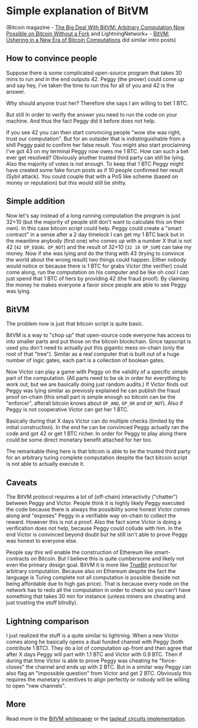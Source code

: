 # Simple explanation of BitVM

(Bitcoin magazine - [The Big Deal With BitVM: Arbitrary Computation Now Possible on Bitcoin Without a Fork](https://bitcoinmagazine.com/technical/the-big-deal-with-bitvm-arbitrary-computation-now-possible-on-bitcoin-without-a-fork) and
LightningNetwork+ - [BitVM: Ushering in a New Era of Bitcoin Computations](https://lightningnetwork.plus/posts/450) did similar intro posts)

## How to convince people

Suppose there is some complicated open-source program that takes 30 mins to run and in the end outputs 42.
Peggy (the prover) could come up and say hey, I've taken the time to run this for all of you and 42 is the answer.

Why should anyone trust her? Therefore she says I am willing to bet 1 BTC.

But still In order to verify the answer you need to run the code on your machine. And thus the
fact Peggy did it before does not help. 

If you see 42 you can then start convincing people "wow she was right, trust our computation". But for an outsider
that is indistinguishable from a shill Peggy paid to confirm her false result. You might also start proclaiming I've got 43 on my terminal
Peggy now owes me 1 BTC. How can such a bet ever get resolved? Obviously another trusted third party can still be lying. Also the majority
of votes is not enough. To keep that 1 BTC Peggy might have created some fake forum posts as if 10 people confirmed her result (Sybil attack).
You could couple that with a PoS like scheme (based on money or reputation) but this would still be shitty.

## Simple addition

Now let's say instead of a long running computation the program is just 32+10 (but the majority of people still don't want to calculate this on their own). In this case bitcoin script could help. Peggy could create a "smart contract" in a sense after a 2 day timelock I can get my 1 BTC back but in the meantime anybody (first one) who comes up with a number X that is not 42 (`42 OP_EQUAL OP_NOT`) and the result of 32+10 (`32 10 OP_SUM`) can take my money. Now if she was lying and do the thing with 43 (trying to convince the world about the wrong result) two things could happen. Either nobody would notice or because there is 1 BTC for grabs Victor (the verifier) could come along, run the computation on his computer and be like oh cool I can just spend that 1 BTC of hers by providing 42 (the fraud proof). By claiming the money he makes everyone a favor since people are able to see Peggy was lying.

## BitVM

The problem now is just that bitcoin script is quite basic.

BitVM is a way to "chop up" that open-source code everyone has access to into smaller parts and put those on the bitcoin blockchain.
Since tapscript is used you don't need to actually put this gigantic mess on-chain (only the root of that "tree"). Similar as a real computer that is built out of a huge number of logic gates, each part is a collection of boolean gates.

Now Victor can play a game with Peggy on the validity of a specific simple part of the computation.
(All parts need to be ok in order for everything to work out, but we are basically doing just random audits.)
If Victor finds out Peggy was lying similar as previosly explained he can publish the fraud proof on-chain (this small part is simple enough so bitcoin can be the "enforcer", afterall bitcoin knows about `OP_AND`, `OP_OR` and `OP_NOT`). Also if Peggy is not cooperative Victor can get her 1 BTC. 

Basically during that X days Victor can do multiple checks (limited by the initial construction). In the end he can be convinced Peggy actually ran the code and got 42 or get 1 BTC richer. In order for Peggy to play along there could be some direct monetary benefit attached for her too.

The remarkable thing here is that bitcoin is able to be the trusted third party for an arbitrary turing complete computation despite
the fact bitcoin script is not able to actually execute it.

## Caveats

The BitVM protocol requires a lot of (off-chain) interactivity ("chatter") between Peggy and Victor. People think it is highly likely Peggy executed the code because there is always the possibility some honest Victor comes along and "exposes" Peggy in a verifiable way on-chain to collect the reward. However this is not a proof. Also the fact some Victor is doing a verification does not help, because Peggy could collude with him. In the end Victor is convinced beyond doubt but he still isn't able to prove Peggy was honest to everyone else.

People say this will enable the construction of Ethereum like smart-contracts on Bitcoin. But I believe this is quite cumbersome and likely not even the primary design goal. BitVM it is more like [TrueBit](https://truebit.io/) protocol for arbitrary computation. Because also on Ethereum despite the fact the language is Turing complete not all computation is possible (beside not being affordable due to high gas price). That is because every node on the network has to redo all the computation in order to check so you can't have something that takes 30 min for instance (unless miners are cheating and just trusting the stuff blindly).

## Lightning comparison

I just realized the stuff is a quite similar to lightning. When a new Victor comes along he basically opens a dual funded channel with Peggy (both contribute 1 BTC). They do a lot of computation up-front and then agree that after X days Peggy will part with 1.1 BTC and Victor with 0.9 BTC. Then if during that time Victor is able to prove Peggy was cheating he "force-closes" the channel and ends up with 2 BTC. But in a similar way Peggy can also flag an "impossible question" from Victor and get 2 BTC. Obviously this requires the monetary incentives to align perfectly or nobody will be willing to open "new channels".

## More

Read more in the [BitVM whitepaper](https://bitvm.org/bitvm.pdf) or the [tapleaf circuits implementation](https://github.com/supertestnet/tapleaf-circuits/).
